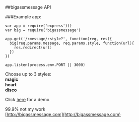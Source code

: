 ##bigassmessage API

###Example app:

```
var app = require('express')()
var big = require('bigassmessage')

app.get('/:message/:style?', function(req, res){
  big(req.params.message, req.params.style, function(url){
    res.redirect(url)
  })
})

app.listen(process.env.PORT || 3000)
```

Choose up to 3 styles:  
__magic__  
__heart__  
__disco__
  
Click [here](http://bigassmessage.herokuapp.com/) for a demo.
  
99.9% not my work  
[http://bigassmessage.com](http://bigassmessage.com)
